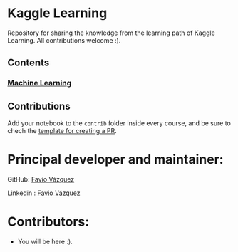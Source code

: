 # Kaggle Learning

Repository for sharing the knowledge from the learning path of Kaggle Learning. All contributions welcome :).

## Contents 

### [Machine Learning](https://github.com/FavioVazquez/kaggle-learning/tree/master/MachineLearning)

## Contributions

Add your notebook to the `contrib` folder inside every course, and be sure to chech the [template for creating a PR](https://github.com/FavioVazquez/kaggle-learning/blob/master/PULL_REQUEST_TEMPLATE.md).


 # Principal developer and maintainer: 
 
 GitHub: [Favio Vázquez](https://github.com/faviovazquez)
 
 Linkedin : [Favio Vázquez](https://www.linkedin.com/in/faviovazquez/)
 
 # Contributors:
 
 - You will be here :).
